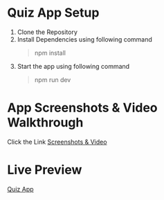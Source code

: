 # Quiz App Setup

1. Clone the Repository
2. Install Dependencies using following command
   > npm install
3. Start the app using following command
   > npm run dev

# App Screenshots & Video Walkthrough

Click the Link [Screenshots & Video](https://drive.google.com/drive/folders/1VfNU8WXMMWR0p9e0rVNn_gCXsyNQp9IM?usp=sharing)

# Live Preview

[Quiz App](https://cosmicentity.github.io/quiz-app/)
